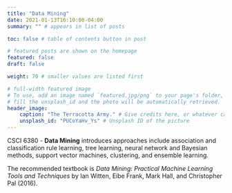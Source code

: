 ```yaml
---
title: "Data Mining"
date: 2021-01-13T16:10:00-04:00
summary: "" # appears in list of posts

toc: false # table of contents button in post

# featured posts are shown on the homepage
featured: false
draft: false

weight: 70 # smaller values are listed first

# full-width featured image
# To use, add an image named `featured.jpg/png` to your page's folder, or
# fill the unsplash_id and the photo will be automatically retrieved.
header_image:
    caption: "The Terracotta Army." # Give credits here, or whatever captions you want to add (support markdown)
    unsplash_id: "PUCoYaHv_Ys" # Unsplash ID of the picture
---
```


CSCI 6380 - **Data Mining** introduces approaches include association and classification rule learning, tree learning, neural network and Bayesian methods, support vector machines, clustering, and ensemble learning.

The recommended textbook is _Data Mining: Practical Machine Learning Tools and Techniques_ by Ian Witten, Eibe Frank, Mark Hall, and Christopher Pal (2016).
